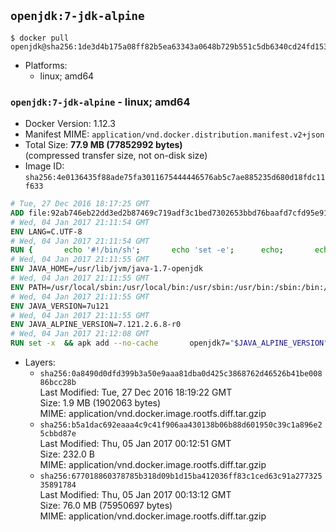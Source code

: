 ## `openjdk:7-jdk-alpine`

```console
$ docker pull openjdk@sha256:1de3d4b175a08ff82b5ea63343a0648b729b551c5db6340cd24fd15318947b07
```

-	Platforms:
	-	linux; amd64

### `openjdk:7-jdk-alpine` - linux; amd64

-	Docker Version: 1.12.3
-	Manifest MIME: `application/vnd.docker.distribution.manifest.v2+json`
-	Total Size: **77.9 MB (77852992 bytes)**  
	(compressed transfer size, not on-disk size)
-	Image ID: `sha256:4e0136435f88ade75fa3011675444446576ab5c7ae885235d680d18fdc11f633`

```dockerfile
# Tue, 27 Dec 2016 18:17:25 GMT
ADD file:92ab746eb22dd3ed2b87469c719adf3c1bed7302653bbd76baafd7cfd95e911e in / 
# Wed, 04 Jan 2017 21:11:54 GMT
ENV LANG=C.UTF-8
# Wed, 04 Jan 2017 21:11:54 GMT
RUN { 		echo '#!/bin/sh'; 		echo 'set -e'; 		echo; 		echo 'dirname "$(dirname "$(readlink -f "$(which javac || which java)")")"'; 	} > /usr/local/bin/docker-java-home 	&& chmod +x /usr/local/bin/docker-java-home
# Wed, 04 Jan 2017 21:11:55 GMT
ENV JAVA_HOME=/usr/lib/jvm/java-1.7-openjdk
# Wed, 04 Jan 2017 21:11:55 GMT
ENV PATH=/usr/local/sbin:/usr/local/bin:/usr/sbin:/usr/bin:/sbin:/bin:/usr/lib/jvm/java-1.7-openjdk/jre/bin:/usr/lib/jvm/java-1.7-openjdk/bin
# Wed, 04 Jan 2017 21:11:55 GMT
ENV JAVA_VERSION=7u121
# Wed, 04 Jan 2017 21:11:55 GMT
ENV JAVA_ALPINE_VERSION=7.121.2.6.8-r0
# Wed, 04 Jan 2017 21:12:08 GMT
RUN set -x 	&& apk add --no-cache 		openjdk7="$JAVA_ALPINE_VERSION" 	&& [ "$JAVA_HOME" = "$(docker-java-home)" ]
```

-	Layers:
	-	`sha256:0a8490d0dfd399b3a50e9aaa81dba0d425c3868762d46526b41be00886bcc28b`  
		Last Modified: Tue, 27 Dec 2016 18:19:22 GMT  
		Size: 1.9 MB (1902063 bytes)  
		MIME: application/vnd.docker.image.rootfs.diff.tar.gzip
	-	`sha256:b5a1dac692eaaa4c9c41f906aa430138b06b88d601950c39c1a896e25cbbd87e`  
		Last Modified: Thu, 05 Jan 2017 00:12:51 GMT  
		Size: 232.0 B  
		MIME: application/vnd.docker.image.rootfs.diff.tar.gzip
	-	`sha256:677018860378785b318d09b1d15ba412036ff83c1ced63c91a27732535891784`  
		Last Modified: Thu, 05 Jan 2017 00:13:12 GMT  
		Size: 76.0 MB (75950697 bytes)  
		MIME: application/vnd.docker.image.rootfs.diff.tar.gzip
